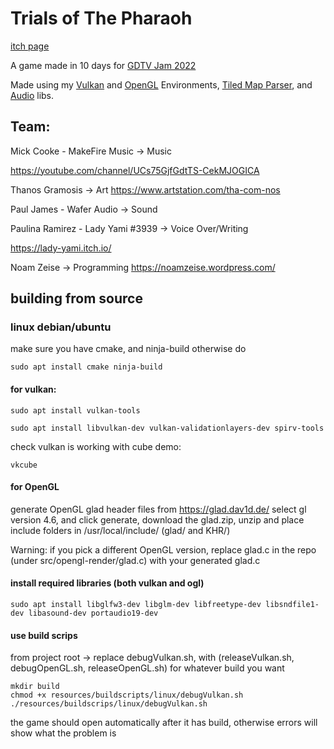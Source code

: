 # Trials of The Pharaoh
[itch page](https://noamzeise.itch.io/pharaoh-trials)

A game made in 10 days for [GDTV Jam 2022](https://itch.io/jam/gamedevtv-jam-2022)

Made using my [Vulkan](https://github.com/NoamZeise/Vulkan-Environment) and [OpenGL](https://github.com/NoamZeise/OpenGL-Environment) Environments, [Tiled Map Parser](https://github.com/NoamZeise/TiledMapParser), and [Audio](https://github.com/NoamZeise/audio) libs.


## Team:

Mick Cooke - MakeFire Music   -> Music

 https://youtube.com/channel/UCs75GjfGdtTS-CekMJOGICA

Thanos Gramosis  -> Art    https://www.artstation.com/tha-com-nos

Paul James - Wafer Audio -> Sound

Paulina Ramirez -  Lady Yami #3939  -> Voice Over/Writing 

https://lady-yami.itch.io/

Noam Zeise -> Programming  https://noamzeise.wordpress.com/


## building from source

### linux debian/ubuntu

make sure you have cmake, and ninja-build otherwise do
```
sudo apt install cmake ninja-build
```

#### for vulkan:

```
sudo apt install vulkan-tools
```
```
sudo apt install libvulkan-dev vulkan-validationlayers-dev spirv-tools
```
check vulkan is working with cube demo:
```
vkcube
```

#### for OpenGL
generate OpenGL glad header files from https://glad.dav1d.de/ 
select gl version 4.6, and click generate, download the glad.zip, unzip and place include folders in /usr/local/include/ (glad/ and KHR/)

Warning: if you pick a different OpenGL version, replace glad.c in the repo (under src/opengl-render/glad.c) with your generated glad.c

#### install required libraries (both vulkan and ogl)
```
sudo apt install libglfw3-dev libglm-dev libfreetype-dev libsndfile1-dev libasound-dev portaudio19-dev
```

#### use build scrips
from project root -> replace debugVulkan.sh, with (releaseVulkan.sh, debugOpenGL.sh, releaseOpenGL.sh) for whatever build you want
```
mkdir build
chmod +x resources/buildscripts/linux/debugVulkan.sh
./resources/buildscrips/linux/debugVulkan.sh
```
the game should open automatically after it has build, otherwise errors will show what the problem is 

